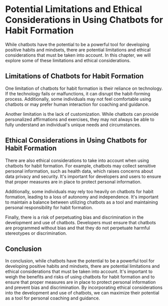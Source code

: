 # Potential Limitations and Ethical Considerations in Using Chatbots for Habit Formation

While chatbots have the potential to be a powerful tool for developing positive habits and mindsets, there are potential limitations and ethical considerations that must be taken into account. In this chapter, we will explore some of these limitations and ethical considerations.

Limitations of Chatbots for Habit Formation
-------------------------------------------

One limitation of chatbots for habit formation is their reliance on technology. If the technology fails or malfunctions, it can disrupt the habit-forming process. Additionally, some individuals may not feel comfortable using chatbots or may prefer human interaction for coaching and guidance.

Another limitation is the lack of customization. While chatbots can provide personalized affirmations and exercises, they may not always be able to fully understand an individual's unique needs and circumstances.

Ethical Considerations in Using Chatbots for Habit Formation
------------------------------------------------------------

There are also ethical considerations to take into account when using chatbots for habit formation. For example, chatbots may collect sensitive personal information, such as health data, which raises concerns about data privacy and security. It's important for developers and users to ensure that proper measures are in place to protect personal information.

Additionally, some individuals may rely too heavily on chatbots for habit formation, leading to a loss of autonomy and independence. It's important to maintain a balance between utilizing chatbots as a tool and maintaining personal responsibility for habit formation.

Finally, there is a risk of perpetuating bias and discrimination in the development and use of chatbots. Developers must ensure that chatbots are programmed without bias and that they do not perpetuate harmful stereotypes or discrimination.

Conclusion
----------

In conclusion, while chatbots have the potential to be a powerful tool for developing positive habits and mindsets, there are potential limitations and ethical considerations that must be taken into account. It's important to weigh the benefits and risks of using chatbots for habit formation and to ensure that proper measures are in place to protect personal information and prevent bias and discrimination. By incorporating ethical considerations into the development and use of chatbots, we can maximize their potential as a tool for personal coaching and guidance.
